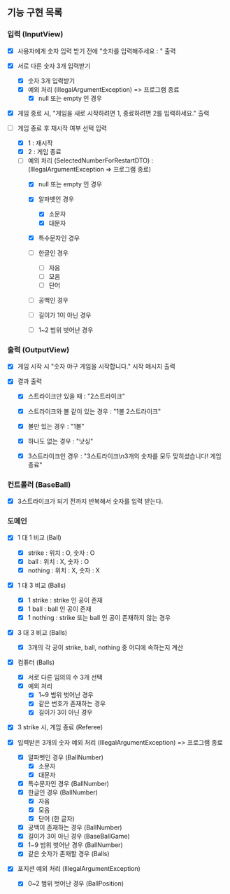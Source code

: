 ## 기능 구현 목록

### 입력 (InputView)
- [x] 사용자에게 숫자 입력 받기 전에 "숫자를 입력해주세요 : " 출력

- [x] 서로 다른 숫자 3개 입력받기
  - [x] 숫자 3개 입력받기
  - [x] 예외 처리 (IllegalArgumentException) => 프로그램 종료
    - [x] null 또는 empty 인 경우

- [x] 게임 종료 시, "게임을 새로 시작하려면 1, 종료하려면 2를 입력하세요." 출력

- [ ] 게임 종료 후 재시작 여부 선택 입력
  - [x] 1 : 재시작
  - [x] 2 : 게임 종료
  - [ ] 예외 처리 (SelectedNumberForRestartDTO) : (IllegalArgumentException => 프로그램 종료)
    - [x] null 또는 empty 인 경우
    - [x] 알파벳인 경우
      - [x] 소문자
      - [x] 대문자
    - [x] 특수문자인 경우
    - [ ] 한글인 경우
      - [ ] 자음
      - [ ] 모음
      - [ ] 단어
    - [ ] 공백인 경우
    - [ ] 길이가 1이 아닌 경우
    - [ ] 1~2 범위 벗어난 경우


### 출력 (OutputView)
- [x] 게임 시작 시 "숫자 야구 게임을 시작합니다." 시작 메시지 출력

- [x] 결과 출력
  - [x] 스트라이크만 있을 때 : "2스트라이크"
  - [x] 스트라이크와 볼 같이 있는 경우 : "1볼 2스트라이크"
  - [x] 볼만 있는 경우 : "1볼"
  - [x] 하나도 없는 경우 : "낫싱"
  - [x] 3스트라이크인 경우 : "3스트라이크\n3개의 숫자를 모두 맞히셨습니다! 게임 종료"


### 컨트롤러 (BaseBall)
- [x] 3스트라이크가 되기 전까지 반복해서 숫자를 입력 받는다.

### 도메인
- [x] 1 대 1 비교 (Ball)
  - [x] strike : 위치 : O, 숫자 : O
  - [x] ball : 위치 : X, 숫자 : O
  - [x] nothing : 위치 : X, 숫자 : X

- [x] 1 대 3 비교 (Balls)
  - [x] 1 strike : strike 인 공이 존재
  - [x] 1 ball : ball 인 공이 존재
  - [x] 1 nothing : strike 또는 ball 인 공이 존재하지 않는 경우

- [x] 3 대 3 비교 (Balls)
  - [x] 3개의 각 공이 strike, ball, nothing 중 어디에 속하는지 계산

- [x] 컴퓨터 (Balls)
  - [x] 서로 다른 임의의 수 3개 선택
  - [x] 예외 처리
    - [x] 1~9 범위 벗어난 경우
    - [x] 같은 번호가 존재하는 경우
    - [x] 길이가 3이 아닌 경우

- [x] 3 strike 시, 게임 종료 (Referee)

- [x] 입력받은 3개의 숫자 예외 처리 (IllegalArgumentException) => 프로그램 종료
  - [x] 알파벳인 경우 (BallNumber)
    - [x] 소문자
    - [x] 대문자
  - [x] 특수문자인 경우 (BallNumber)
  - [x] 한글인 경우 (BallNumber)
    - [x] 자음
    - [x] 모음
    - [x] 단어 (한 글자)
  - [x] 공백이 존재하는 경우 (BallNumber)
  - [x] 길이가 3이 아닌 경우 (BaseBallGame)
  - [x] 1~9 범위 벗어난 경우 (BallNumber)
  - [x] 같은 숫자가 존재할 경우 (Balls)

- [x] 포지션 예외 처리 (IllegalArgumentException)
  - [x] 0~2 범위 벗어난 경우 (BallPosition)